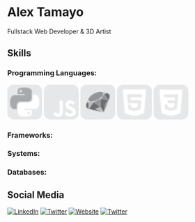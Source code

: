 <p align="center">
  <h1>Alex Tamayo</h1>
</p>

Fullstack Web Developer & 3D Artist

<p align="center">
  <h2>Skills</h2>
</p>

<!-- Add icons for Programming languages here -->
### **Programming Languages:** 
<p align="left">
  <img src="./Icons/python.svg" alt="python" width="80" height="80">
  <img src="./Icons/javascript.svg" alt="javascript" width="80" height="80">
  <img src="./Icons/ruby.svg" alt="ruby" width="80" height="80">
  <img src="./Icons/html5.svg" alt="html5" width="80" height="80">
  <img src="./Icons/css3.svg" alt="css3" width="80" height="80">
</p>


<!-- Add icons for Frameworks here -->
### **Frameworks:**

<!-- Add icons for Systems here -->
### **Systems:**

<!-- Add icons for Databases here -->
### **Databases:**

## Social Media
[![LinkedIn](https://img.shields.io/badge/-LinkedIn-00000000?style=flat&logo=LinkedIn)](Your_LinkedIn_URL)
[![Twitter](https://img.shields.io/badge/-Twitter-00000000?style=flat&logo=Twitter)](Your_Twitter_URL)
[![Website](https://img.shields.io/badge/-Website-00000000?style=flat)](Your_Website_URL)
[![Twitter](https://img.shields.io/badge/-X-00000000?style=flat&logo=X)](Your_Twitter_URL)

<!-- Insert your images or badges here -->

